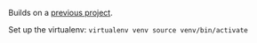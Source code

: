 Builds on a [previous project](https://github.com/Datamine/Television).

Set up the virtualenv:
`virtualenv venv
source venv/bin/activate`
